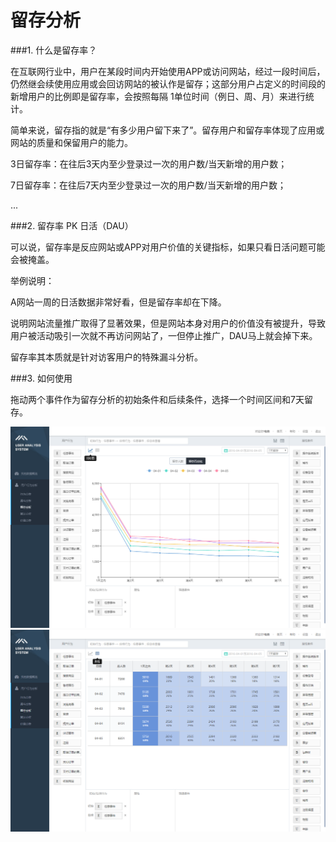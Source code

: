 # 留存分析


###1. 什么是留存率？

在互联网行业中，用户在某段时间内开始使用APP或访问网站，经过一段时间后，仍然继会续使用应用或会回访网站的被认作是留存；这部分用户占定义的时间段的新增用户的比例即是留存率，会按照每隔 1单位时间（例日、周、月）来进行统计。

简单来说，留存指的就是“有多少用户留下来了”。留存用户和留存率体现了应用或网站的质量和保留用户的能力。


3日留存率：在往后3天内至少登录过一次的用户数/当天新增的用户数；

7日留存率：在往后7天内至少登录过一次的用户数/当天新增的用户数；

...

###2. 留存率 PK 日活（DAU）

可以说，留存率是反应网站或APP对用户价值的关键指标，如果只看日活问题可能会被掩盖。

举例说明：

A网站一周的日活数据非常好看，但是留存率却在下降。

说明网站流量推广取得了显著效果，但是网站本身对用户的价值没有被提升，导致用户被活动吸引一次就不再访问网站了，一但停止推广，DAU马上就会掉下来。

留存率其本质就是针对访客用户的特殊漏斗分析。

###3. 如何使用

拖动两个事件作为留存分析的初始条件和后续条件，选择一个时间区间和7天留存。


![](../imgs/S4.png)
![](../imgs/S5.png)